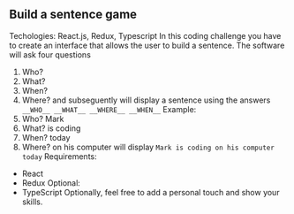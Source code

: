 ## Build a sentence game
Techologies: React.js, Redux, Typescript
In this coding challenge you have to create an interface that allows the user to
build a sentence.
The software will ask four questions
 1. Who?
 2. What?
 3. When?
 4. Where?
and subseguently will display a sentence using the answers
`__WHO__ __WHAT__ __WHERE__ __WHEN__`
Example:
 1. Who? Mark
 2. What? is coding
 3. When? today
 4. Where? on his computer
will display
`Mark is coding on his computer today`
Requirements:
 - React
 - Redux
Optional:
 - TypeScript
Optionally, feel free to add a personal touch and show your skills.
